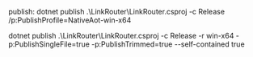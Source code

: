 ﻿publish:
dotnet publish .\LinkRouter\LinkRouter.csproj -c Release /p:PublishProfile=NativeAot-win-x64

dotnet publish .\LinkRouter\LinkRouter.csproj -c Release -r win-x64 -p:PublishSingleFile=true -p:PublishTrimmed=true --self-contained true
